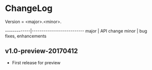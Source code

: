 # ChangeLog

Version = \<major\>.\<minor\>.

-------------|---------------------------
major        | API change
minor        | bug fixes, enhancements

## v1.0-preview-20170412
* First release for preview
